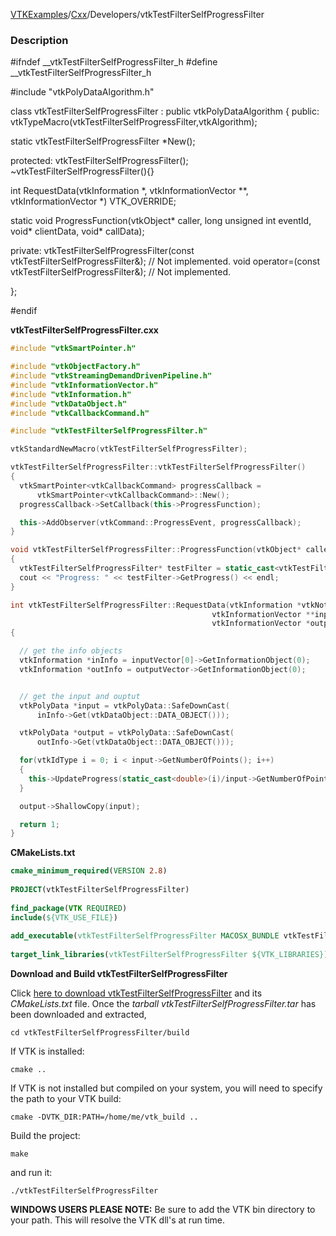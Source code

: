 [VTKExamples](/home/)/[Cxx](/Cxx)/Developers/vtkTestFilterSelfProgressFilter

### Description
<source lang="cpp">
#ifndef __vtkTestFilterSelfProgressFilter_h
#define __vtkTestFilterSelfProgressFilter_h
 
#include "vtkPolyDataAlgorithm.h"
 
class vtkTestFilterSelfProgressFilter : public vtkPolyDataAlgorithm 
{
public:
  vtkTypeMacro(vtkTestFilterSelfProgressFilter,vtkAlgorithm);
  
  static vtkTestFilterSelfProgressFilter *New();
 
protected:
  vtkTestFilterSelfProgressFilter();
  ~vtkTestFilterSelfProgressFilter(){}
 
  int RequestData(vtkInformation *, vtkInformationVector **, vtkInformationVector *) VTK_OVERRIDE; 
 
  static void ProgressFunction(vtkObject* caller, long unsigned int eventId, void* clientData, void* callData);
  
private:
  vtkTestFilterSelfProgressFilter(const vtkTestFilterSelfProgressFilter&);  // Not implemented.
  void operator=(const vtkTestFilterSelfProgressFilter&);  // Not implemented.
 
};
 
#endif
</source>

**vtkTestFilterSelfProgressFilter.cxx**
```c++
#include "vtkSmartPointer.h"

#include "vtkObjectFactory.h"
#include "vtkStreamingDemandDrivenPipeline.h"
#include "vtkInformationVector.h"
#include "vtkInformation.h"
#include "vtkDataObject.h"
#include "vtkCallbackCommand.h"

#include "vtkTestFilterSelfProgressFilter.h"

vtkStandardNewMacro(vtkTestFilterSelfProgressFilter);

vtkTestFilterSelfProgressFilter::vtkTestFilterSelfProgressFilter()
{
  vtkSmartPointer<vtkCallbackCommand> progressCallback =
      vtkSmartPointer<vtkCallbackCommand>::New();
  progressCallback->SetCallback(this->ProgressFunction);

  this->AddObserver(vtkCommand::ProgressEvent, progressCallback);
}

void vtkTestFilterSelfProgressFilter::ProgressFunction(vtkObject* caller, long unsigned int eventId, void* clientData, void* callData)
{
  vtkTestFilterSelfProgressFilter* testFilter = static_cast<vtkTestFilterSelfProgressFilter*>(caller);
  cout << "Progress: " << testFilter->GetProgress() << endl;
}

int vtkTestFilterSelfProgressFilter::RequestData(vtkInformation *vtkNotUsed(request),
                                             vtkInformationVector **inputVector,
                                             vtkInformationVector *outputVector)
{

  // get the info objects
  vtkInformation *inInfo = inputVector[0]->GetInformationObject(0);
  vtkInformation *outInfo = outputVector->GetInformationObject(0);


  // get the input and ouptut
  vtkPolyData *input = vtkPolyData::SafeDownCast(
      inInfo->Get(vtkDataObject::DATA_OBJECT()));

  vtkPolyData *output = vtkPolyData::SafeDownCast(
      outInfo->Get(vtkDataObject::DATA_OBJECT()));

  for(vtkIdType i = 0; i < input->GetNumberOfPoints(); i++)
  {
    this->UpdateProgress(static_cast<double>(i)/input->GetNumberOfPoints());
  }

  output->ShallowCopy(input);

  return 1;
}
```
**CMakeLists.txt**
```cmake
cmake_minimum_required(VERSION 2.8)
 
PROJECT(vtkTestFilterSelfProgressFilter)
 
find_package(VTK REQUIRED)
include(${VTK_USE_FILE})
 
add_executable(vtkTestFilterSelfProgressFilter MACOSX_BUNDLE vtkTestFilterSelfProgressFilter.cxx)
 
target_link_libraries(vtkTestFilterSelfProgressFilter ${VTK_LIBRARIES})
```

**Download and Build vtkTestFilterSelfProgressFilter**

Click [here to download vtkTestFilterSelfProgressFilter](https://github.com/lorensen/VTKWikiExamplesTarballs/raw/master/vtkTestFilterSelfProgressFilter.tar) and its *CMakeLists.txt* file.
Once the *tarball vtkTestFilterSelfProgressFilter.tar* has been downloaded and extracted,
```
cd vtkTestFilterSelfProgressFilter/build 
```
If VTK is installed:
```
cmake ..
```
If VTK is not installed but compiled on your system, you will need to specify the path to your VTK build:
```
cmake -DVTK_DIR:PATH=/home/me/vtk_build ..
```
Build the project:
```
make
```
and run it:
```
./vtkTestFilterSelfProgressFilter
```
**WINDOWS USERS PLEASE NOTE:** Be sure to add the VTK bin directory to your path. This will resolve the VTK dll's at run time.

